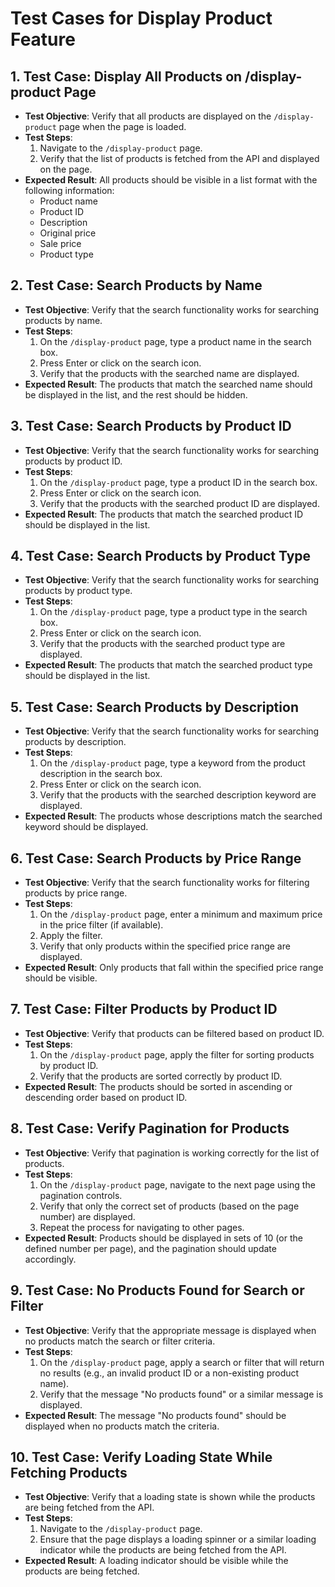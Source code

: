# Test Cases for Display Product Feature

## 1. Test Case: Display All Products on /display-product Page

- **Test Objective**: Verify that all products are displayed on the `/display-product` page when the page is loaded.
- **Test Steps**:
  1. Navigate to the `/display-product` page.
  2. Verify that the list of products is fetched from the API and displayed on the page.
- **Expected Result**: All products should be visible in a list format with the following information:
  - Product name
  - Product ID
  - Description
  - Original price
  - Sale price
  - Product type

## 2. Test Case: Search Products by Name

- **Test Objective**: Verify that the search functionality works for searching products by name.
- **Test Steps**:
  1. On the `/display-product` page, type a product name in the search box.
  2. Press Enter or click on the search icon.
  3. Verify that the products with the searched name are displayed.
- **Expected Result**: The products that match the searched name should be displayed in the list, and the rest should be hidden.

## 3. Test Case: Search Products by Product ID

- **Test Objective**: Verify that the search functionality works for searching products by product ID.
- **Test Steps**:
  1. On the `/display-product` page, type a product ID in the search box.
  2. Press Enter or click on the search icon.
  3. Verify that the products with the searched product ID are displayed.
- **Expected Result**: The products that match the searched product ID should be displayed in the list.

## 4. Test Case: Search Products by Product Type

- **Test Objective**: Verify that the search functionality works for searching products by product type.
- **Test Steps**:
  1. On the `/display-product` page, type a product type in the search box.
  2. Press Enter or click on the search icon.
  3. Verify that the products with the searched product type are displayed.
- **Expected Result**: The products that match the searched product type should be displayed in the list.

## 5. Test Case: Search Products by Description

- **Test Objective**: Verify that the search functionality works for searching products by description.
- **Test Steps**:
  1. On the `/display-product` page, type a keyword from the product description in the search box.
  2. Press Enter or click on the search icon.
  3. Verify that the products with the searched description keyword are displayed.
- **Expected Result**: The products whose descriptions match the searched keyword should be displayed.

## 6. Test Case: Search Products by Price Range

- **Test Objective**: Verify that the search functionality works for filtering products by price range.
- **Test Steps**:
  1. On the `/display-product` page, enter a minimum and maximum price in the price filter (if available).
  2. Apply the filter.
  3. Verify that only products within the specified price range are displayed.
- **Expected Result**: Only products that fall within the specified price range should be visible.

## 7. Test Case: Filter Products by Product ID

- **Test Objective**: Verify that products can be filtered based on product ID.
- **Test Steps**:
  1. On the `/display-product` page, apply the filter for sorting products by product ID.
  2. Verify that the products are sorted correctly by product ID.
- **Expected Result**: The products should be sorted in ascending or descending order based on product ID.

## 8. Test Case: Verify Pagination for Products

- **Test Objective**: Verify that pagination is working correctly for the list of products.
- **Test Steps**:
  1. On the `/display-product` page, navigate to the next page using the pagination controls.
  2. Verify that only the correct set of products (based on the page number) are displayed.
  3. Repeat the process for navigating to other pages.
- **Expected Result**: Products should be displayed in sets of 10 (or the defined number per page), and the pagination should update accordingly.

## 9. Test Case: No Products Found for Search or Filter

- **Test Objective**: Verify that the appropriate message is displayed when no products match the search or filter criteria.
- **Test Steps**:
  1. On the `/display-product` page, apply a search or filter that will return no results (e.g., an invalid product ID or a non-existing product name).
  2. Verify that the message "No products found" or a similar message is displayed.
- **Expected Result**: The message "No products found" should be displayed when no products match the criteria.

## 10. Test Case: Verify Loading State While Fetching Products

- **Test Objective**: Verify that a loading state is shown while the products are being fetched from the API.
- **Test Steps**:
  1. Navigate to the `/display-product` page.
  2. Ensure that the page displays a loading spinner or a similar loading indicator while the products are being fetched from the API.
- **Expected Result**: A loading indicator should be visible while the products are being fetched.
